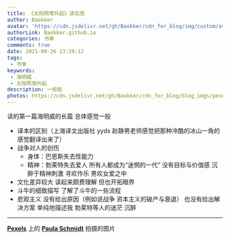 ```yaml
---
title: 《太阳照常升起》读后感
author: Baokker
avatar: 'https://cdn.jsdelivr.net/gh/Baokker/cdn_for_blog/img/custom/avatar.jpg'
authorLink: Baokker.github.io
categories: 书单
comments: true
date: 2021-09-26 13:29:12
tags:
 - 书单
keywords:
 - 海明威
 - 太阳照常升起
description: 一般般
photos: https://cdn.jsdelivr.net/gh/Baokker/cdn_for_blog/blog_imgs/pexels-paula-schmidt-963486%20(1).jpg
---
```




读的第一篇海明威的长篇 总体感觉一般 

- 译本的区别（上海译文出版社 yyds 赵静男老师感觉把那种冷酷的冰山一角的感觉翻译出来了）
- 战争对人的创伤
  - 身体：巴恩斯失去性能力
  - 精神：勃莱特失去爱人 所有人都成为“迷惘的一代” 没有目标与价值感 沉醉于精神刺激 寻欢作乐 男欢女爱之中
- 文化差异较大 读起来颇费理解 但也开拓眼界
- 斗牛的细致描写 了解了斗牛的一些流程
- 悲观主义 没有给出原因（例如说战争 资本主义的破产与衰退） 也没有给出解决方案 单纯地描述我 勃莱特等人的迷茫 沉醉



---

**[Pexels](https://www.pexels.com/zh-cn/photo/963486/?utm_content=attributionCopyText&utm_medium=referral&utm_source=pexels)** 上的 **[Paula Schmidt](https://www.pexels.com/zh-cn/@paula-schmidt-353488?utm_content=attributionCopyText&utm_medium=referral&utm_source=pexels)** 拍摄的图片
